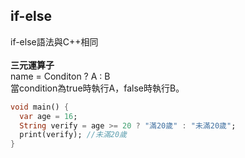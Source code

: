## if-else
if-else語法與C++相同<br><br>
**三元運算子**<br>
name = Conditon ? A : B<br>
當condition為true時執行A，false時執行B。
```dart
void main() {
  var age = 16;
  String verify = age >= 20 ? "滿20歲" : "未滿20歲";
  print(verify); //未滿20歲
}
```
